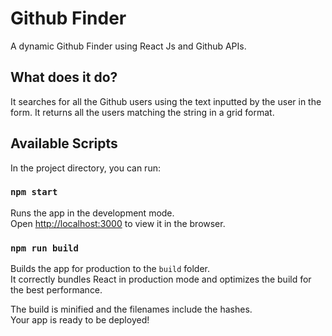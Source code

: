 # Github Finder

A dynamic Github Finder using React Js and Github APIs.

## What does it do?
It searches for all the Github users using the text inputted by the user in the form. It returns all the users matching the string in a grid format.

## Available Scripts

In the project directory, you can run:

### `npm start`

Runs the app in the development mode.\
Open [http://localhost:3000](http://localhost:3000) to view it in the browser.

### `npm run build`

Builds the app for production to the `build` folder.\
It correctly bundles React in production mode and optimizes the build for the best performance.

The build is minified and the filenames include the hashes.\
Your app is ready to be deployed!

